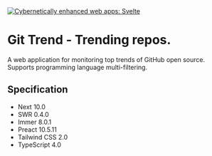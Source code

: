   <a href="https://gittrend.xyz">
	<img alt="Cybernetically enhanced web apps: Svelte" src="https://gittrend.xyz/images/repo.png">
  </a>

# Git Trend - Trending repos.

A web application for monitoring top trends of GitHub open source. Supports programming language multi-filtering.

## Specification

- Next 10.0
- SWR 0.4.0
- Immer 8.0.1
- Preact 10.5.11
- Tailwind CSS 2.0
- TypeScript 4.0
